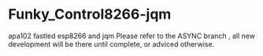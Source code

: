 # Funky_Control8266-jqm
apa102  fastled esp8266 and jqm
Please refer to the ASYNC branch , all new development will be there until complete, or adviced otherwise.
